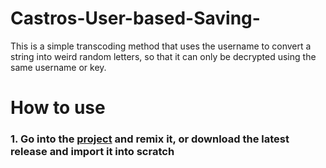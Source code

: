 # Castros-User-based-Saving-
This is a simple transcoding method that uses the username to convert a string into weird random letters, so that it can only be decrypted using the same username or key.

# How to use
### 1. Go into the [project](https://scratch.mit.edu/projects/1172866731/) and remix it, or download the latest release and import it into scratch
